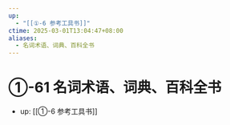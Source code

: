 ```yaml
---
up:
  - "[[①-6 参考工具书]]"
ctime: 2025-03-01T13:04:47+08:00
aliases:
  - 名词术语、词典、百科全书
---
```


# ①-61 名词术语、词典、百科全书

- up: [[①-6 参考工具书]]
